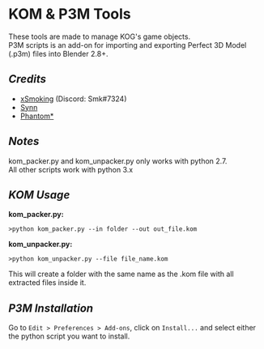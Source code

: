 
# KOM & P3M Tools
These tools are made to manage KOG's game objects.\
P3M scripts is an add-on for importing and exporting Perfect 3D Model (.p3m) files into Blender 2.8+.

## *Credits*
 - [xSmoking](https://github.com/xSmoking) (Discord: Smk#7324)
 - [Synn](https://github.com/SynnT)
 - [Phantom*](https://forum.ragezone.com/members/252948.html)

## *Notes*
kom_packer.py and kom_unpacker.py only works with python 2.7.\
All other scripts work with python 3.x

## *KOM Usage*
**kom_packer.py:**

    >python kom_packer.py --in folder --out out_file.kom
    
**kom_unpacker.py:**

    >python kom_unpacker.py --file file_name.kom
This will create a folder with the same name as the .kom file with all extracted files inside it.

## *P3M Installation*
Go to `Edit > Preferences > Add-ons`, click on `Install...` and select either the python script you want to install.
